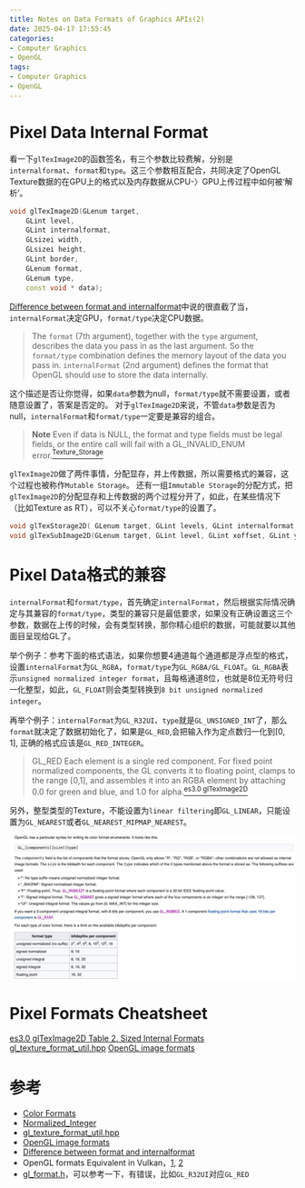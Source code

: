 ```yaml
---
title: Notes on Data Formats of Graphics APIs(2)
date: 2025-04-17 17:55:45
categories:
- Computer Graphics
- OpenGL
tags: 
- Computer Graphics
- OpenGL
---
```


# Pixel Data Internal Format
看一下`glTexImage2D`的函数签名，有三个参数比较费解，分别是`internalformat`、`format`和`type`。这三个参数相互配合，共同决定了OpenGL Texture数据的在GPU上的格式以及内存数据从CPU-〉GPU上传过程中如何被‘解析’。
``` c++
void glTexImage2D(GLenum target,
 	GLint level,
 	GLint internalformat,
 	GLsizei width,
 	GLsizei height,
 	GLint border,
 	GLenum format,
 	GLenum type,
 	const void * data);
```
[Difference between format and internalformat](https://stackoverflow.com/questions/34497195/difference-between-format-and-internalformat)中说的很直截了当，`internalFormat`决定GPU，`format/type`决定CPU数据。
> The `format` (7th argument), together with the `type` argument, describes the data you pass in as the last argument. So the `format/type` combination defines the memory layout of the data you pass in.
> `internalFormat` (2nd argument) defines the format that OpenGL should use to store the data internally.


这个描述是否让你觉得，如果`data`参数为null，`format/type`就不需要设置，或者随意设置了，答案是否定的。 对于`glTexImage2D`来说，不管`data`参数是否为null，`internalFormat`和`format/type`一定要是兼容的组合。

> **Note** Even if data is NULL, the format and type fields must be legal fields, or the entire call will fail with a GL_INVALID_ENUM error.[<sup>Texture_Storage</sup>](https://www.khronos.org/opengl/wiki/Texture_Storage)


`glTexImage2D`做了两件事情，分配显存，并上传数据，所以需要格式的兼容，这个过程也被称作`Mutable Storage`。 还有一组`Immutable Storage`的分配方式，把`glTexImage2D`的分配显存和上传数据的两个过程分开了，如此，在某些情况下（比如Texture as RT），可以不关心`format/type`的设置了。
``` c++
void glTexStorage2D( GLenum target​, GLint levels​, GLint internalformat​, GLsizei width​, GLsizei height​ );
void glTexSubImage2D(GLenum target​, GLint level​, GLint xoffset​, GLint yoffset​, GLsizei width​, GLsizei height​, GLenum format​, GLenum type​, const GLvoid * data​);
```

# Pixel Data格式的兼容

`internalFormat`和`format/type`，首先确定`internalFormat`，然后根据实际情况确定与其兼容的`format/type`，类型的兼容只是最低要求，如果没有正确设置这三个参数，数据在上传的时候，会有类型转换，那你精心组织的数据，可能就要以其他面目呈现给GL了。

举个例子：参考下面的格式语法，如果你想要4通道每个通道都是浮点型的格式，设置`internalFormat`为`GL_RGBA`，`format/type`为`GL_RGBA/GL_FLOAT`。`GL_RGBA`表示`unsigned normalized integer format`，且每格通道8位，也就是8位无符号归一化整型，如此，`GL_FLOAT`则会类型转换到`8 bit unsigned normalized integer`。

再举个例子：`internalFormat`为`GL_R32UI`、`type`就是`GL_UNSIGNED_INT`了，那么`format`就决定了数据初始化了，如果是`GL_RED`,会把输入作为定点数归一化到[0, 1], 正确的格式应该是`GL_RED_INTEGER`。
> GL_RED
>     Each element is a single red component. For fixed point normalized components, the GL converts it to floating point, clamps to the range [0,1], and assembles it into an RGBA element by attaching 0.0 for green and blue, and 1.0 for alpha.[<sup>es3.0 glTexImage2D</sup>](https://registry.khronos.org/OpenGL-Refpages/es3.0/html/glTexImage2D.xhtml)

另外，整型类型的Texture，不能设置为`linear filtering`即`GL_LINEAR`，只能设置为`GL_NEAREST`或者`GL_NEAREST_MIPMAP_NEAREST`。

![Notes-on-Data-Formats-of-Graphics-APIs/color_format_syntax](../images/Notes-on-Data-Formats-of-Graphics-APIs/color_format_syntax.jpeg)


# Pixel Formats Cheatsheet
[es3.0 glTexImage2D Table 2. Sized Internal Formats](https://registry.khronos.org/OpenGL-Refpages/es3.0/html/glTexImage2D.xhtml)
[gl_texture_format_util.hpp](https://gist.github.com/alexsr/034bb802ae43a1adb0863b735fda0ab9)
[OpenGL image formats](https://gist.github.com/Kos/4739337)


# 参考
- [Color Formats](https://www.khronos.org/opengl/wiki/Image_Format#Color_formats)
- [Normalized_Integer](https://www.khronos.org/opengl/wiki/Normalized_Integer)
- [gl_texture_format_util.hpp](https://gist.github.com/alexsr/034bb802ae43a1adb0863b735fda0ab9)
- [OpenGL image formats](https://gist.github.com/Kos/4739337)
- [Difference between format and internalformat](https://stackoverflow.com/questions/34497195/difference-between-format-and-internalformat)
- OpenGL formats Equivalent in Vulkan，[1](https://chromium.googlesource.com/external/github.com/KhronosGroup/OpenXR-SDK/+/9d9ae386adf791576a839ceb733cc577224b7985/external/include/vulkan/vk_format.h), [2](https://github.com/KhronosGroup/Vulkan-Samples-Deprecated/blob/master/external/include/vulkan/vk_format.h)
- [gl_format.h](https://github.com/KhronosGroup/Vulkan-Samples-Deprecated/blob/master/external/include/GL/gl_format.h)，可以参考一下，有错误，比如`GL_R32UI`对应`GL_RED`
